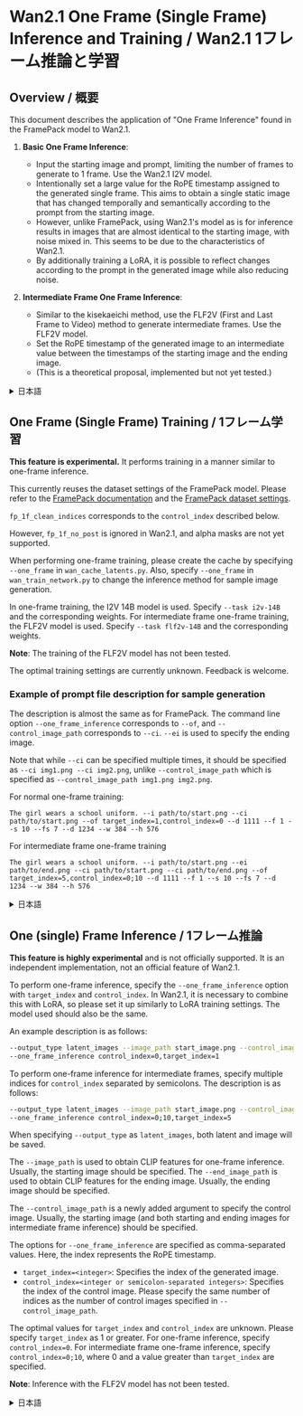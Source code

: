 # Wan2.1 One Frame (Single Frame) Inference and Training / Wan2.1 1フレーム推論と学習

## Overview / 概要

This document describes the application of "One Frame Inference" found in the FramePack model to Wan2.1.

1. **Basic One Frame Inference**:
    *   Input the starting image and prompt, limiting the number of frames to generate to 1 frame. Use the Wan2.1 I2V model.
    *   Intentionally set a large value for the RoPE timestamp assigned to the generated single frame. This aims to obtain a single static image that has changed temporally and semantically according to the prompt from the starting image.
    *   However, unlike FramePack, using Wan2.1's model as is for inference results in images that are almost identical to the starting image, with noise mixed in. This seems to be due to the characteristics of Wan2.1.
    *   By additionally training a LoRA, it is possible to reflect changes according to the prompt in the generated image while also reducing noise.

2. **Intermediate Frame One Frame Inference**:
    *   Similar to the kisekaeichi method, use the FLF2V (First and Last Frame to Video) method to generate intermediate frames. Use the FLF2V model.
    *   Set the RoPE timestamp of the generated image to an intermediate value between the timestamps of the starting image and the ending image.
    *   (This is a theoretical proposal, implemented but not yet tested.)

<details>
<summary>日本語</summary>

このドキュメントでは、FramePackモデルで見いだされた「1フレーム推論」の、Wan2.1への適用について説明します。

1.  **基本的な1フレーム推論**:
    *   開始画像とプロンプトを入力とし、生成するフレーム数を1フレームに限定します。Wan2.1の I2V モデルを使用します。
    *   この際、生成する1フレームに割り当てるRoPEのタイムスタンプを意図的に大きな値に設定します。これは開始画像からプロンプトに従って時間的・意味的に変化した単一の静止画を得ることを目的としています。
    *   しかしながらFramePackと異なり、Wan2.1のモデルをそのまま利用した推論では、このように設定しても生成される画像は開始画像とほぼ同じものになり、またノイズも混ざります。これはWan2.1の特性によるもの思われます。
    *   追加でLoRAを学習することで、プロンプトに従った変化を生成画像に反映させることが可能で、かつノイズも抑えられることがわかりました。

2.  **中間フレームの1フレーム推論**:
    *   kisekaeichi方式と似た、FLF2V (First and Last Frame to Video) 方式を利用し、中間のフレームを生成します。FLF2Vモデルを使用します。
    *   生成する画像のRoPEタイムスタンプを、開始画像のタイムスタンプと終端画像のタイムスタンプの中間的な値に設定します。
    *   （理論的な提案、実装のみで現時点では未テストです。）

</details>

## One Frame (Single Frame) Training / 1フレーム学習

**This feature is experimental.** It performs training in a manner similar to one-frame inference.

This currently reuses the dataset settings of the FramePack model. Please refer to the [FramePack documentation](./framepack_1f.md#one-frame-single-frame-training--1フレーム学習) and the [FramePack dataset settings](../src/musubi_tuner/dataset/dataset_config.md#framepack-one-frame-training).

`fp_1f_clean_indices` corresponds to the `control_index` described below.

However, `fp_1f_no_post` is ignored in Wan2.1, and alpha masks are not yet supported.

When performing one-frame training, please create the cache by specifying `--one_frame` in `wan_cache_latents.py`. Also, specify `--one_frame` in `wan_train_network.py` to change the inference method for sample image generation.

In one-frame training, the I2V 14B model is used. Specify `--task i2v-14B` and the corresponding weights. For intermediate frame one-frame training, the FLF2V model is used. Specify `--task flf2v-14B` and the corresponding weights.

**Note**: The training of the FLF2V model has not been tested.

The optimal training settings are currently unknown. Feedback is welcome.

### Example of prompt file description for sample generation

The description is almost the same as for FramePack. The command line option `--one_frame_inference` corresponds to `--of`, and `--control_image_path` corresponds to `--ci`. `--ei` is used to specify the ending image.

Note that while `--ci` can be specified multiple times, it should be specified as `--ci img1.png --ci img2.png`, unlike `--control_image_path` which is specified as `--control_image_path img1.png img2.png`.

For normal one-frame training:
```
The girl wears a school uniform. --i path/to/start.png --ci path/to/start.png --of target_index=1,control_index=0 --d 1111 --f 1 --s 10 --fs 7 --d 1234 --w 384 --h 576
```

For intermediate frame one-frame training
```
The girl wears a school uniform. --i path/to/start.png --ei path/to/end.png --ci path/to/start.png --ci path/to/end.png --of target_index=5,control_index=0;10 --d 1111 --f 1 --s 10 --fs 7 --d 1234 --w 384 --h 576
```

<details>
<summary>日本語</summary>

**この機能は実験的なものです。** 1フレーム推論と同様の方法で学習を行います。

現在は、FramePackモデルのデータセット設定を流用しています。[FramePackのドキュメント](./framepack_1f.md#one-frame-single-frame-training--1フレーム学習)および
[FramePackのデータセット設定](../src/musubi_tuner/dataset/dataset_config.md#framepack-one-frame-training)を参照してください。

`fp_1f_clean_indices` が後述の `control_index` に相当します。

ただし、`fp_1f_no_post`はWan2.1では無視されます。またアルファ値によるマスクも未対応です。

1フレーム学習時は、`wan_cache_latents.py`に`--one_frame`を指定してキャッシュを作成してください。また、`wan_train_network.py`に`--one_frame`を指定してサンプル画像生成時の推論方法を変更してください。

1フレーム学習ではI2Vの14Bモデルを使用します。`--task i2v-14B`を指定し、該当する重みを指定してください。中間フレームの1フレーム学習では、FLF2Vモデルを使用します。`--task flf2v-14B`を指定し、該当する重みを指定してください。

※FLF2Vモデルの学習は未テスト。

最適な学習設定は今のところ不明です。フィードバックを歓迎します。

**サンプル生成のプロンプトファイル記述例**

FramePackとほぼ同様です。コマンドラインオプション`--one_frame_inference`に相当する `--of`と、`--control_image_path`に相当する`--ci`が用意されています。`--ei`は終端画像を指定します。

※ `--control_image_path`は`--control_image_path img1.png img2.png`のようにスペースで区切るのに対して、`--ci`は`--ci img1.png --ci img2.png`のように指定するので注意してください。

通常の1フレーム学習:
```
The girl wears a school uniform. --i path/to/start.png --ci path/to/start.png --of target_index=1,control_index=0 --d 1111 --f 1 --s 10 --fs 7 --d 1234 --w 384 --h 576
```

中間フレームの1フレーム学習（開始画像と終端画像の両方を指定）:
```
The girl wears a school uniform. --i path/to/start.png --ei path/to/end.png --ci path/to/start.png --ci path/to/end.png --of target_index=5,control_index=0;10 --d 1111 --f 1 --s 10 --fs 7 --d 1234 --w 384 --h 576
```

</details>

## One (single) Frame Inference / 1フレーム推論

**This feature is highly experimental** and is not officially supported. It is an independent implementation, not an official feature of Wan2.1.

To perform one-frame inference, specify the `--one_frame_inference` option with `target_index` and `control_index`. In Wan2.1, it is necessary to combine this with LoRA, so please set it up similarly to LoRA training settings. The model used should also be the same.

An example description is as follows:

```bash
--output_type latent_images --image_path start_image.png --control_image_path start_image.png \
--one_frame_inference control_index=0,target_index=1
```

To perform one-frame inference for intermediate frames, specify multiple indices for `control_index` separated by semicolons. The description is as follows:

```bash
--output_type latent_images --image_path start_image.png --control_image_path start_image.png end_image.png \
--one_frame_inference control_index=0;10,target_index=5
```

When specifying `--output_type` as `latent_images`, both latent and image will be saved.

The `--image_path` is used to obtain CLIP features for one-frame inference. Usually, the starting image should be specified. The `--end_image_path` is used to obtain CLIP features for the ending image. Usually, the ending image should be specified.

The `--control_image_path` is a newly added argument to specify the control image. Usually, the starting image (and both starting and ending images for intermediate frame inference) should be specified.

The options for `--one_frame_inference` are specified as comma-separated values. Here, the index represents the RoPE timestamp.

- `target_index=<integer>`: Specifies the index of the generated image.
- `control_index=<integer or semicolon-separated integers>`: Specifies the index of the control image. Please specify the same number of indices as the number of control images specified in `--control_image_path`.

The optimal values for `target_index` and `control_index` are unknown. Please specify `target_index` as 1 or greater. For one-frame inference, specify `control_index=0`. For intermediate frame one-frame inference, specify `control_index=0;10`, where 0 and a value greater than `target_index` are specified.

**Note**: Inference with the FLF2V model has not been tested.

<details>
<summary>日本語</summary>

**この機能は非常に実験的であり**、公式にはサポートされていません。Wan2.1公式の機能ではなく、独自の実装です。

1フレーム推論を行うには`--one_frame_inference`オプションに `target_index` と `control_index` を指定してください。Wan2.1ではLoRAとの組み合わせが必要になりますので、LoRAの学習設定と同様の設定を行ってください。使用するモデルについても同様です。

記述例は以下の通りです。

```bash
--output_type latent_images --image_path start_image.png --control_image_path start_image.png \
--one_frame_inference control_index=0,target_index=1 
```

中間フレームの1フレーム推論を行うには、`control_index`にセミコロン区切りで複数のインデックスを指定します。以下のように記述します。

```bash
--output_type latent_images --image_path start_image.png --end_image_path end_image.png \
--control_image_path start_image.png end_image.png --one_frame_inference control_index=0;10,target_index=5
```

`--output_type`に`latent_images`を指定するとlatentと画像の両方が保存されます。

`--image_path`は、1フレーム推論ではCLIPの特徴量を取得するために用いられます。通常は開始画像を指定してください。`--end_image_path`は、終了画像のCLIP特徴量を取得するために用いられます。通常は終了画像を指定してください。

`--control_image_path`は新しく追加された引数で、制御用画像を指定するために用いられます。通常は開始画像（中間フレーム推論の場合は開始画像と終了画像の両方）を指定してください。

`--one_frame_inference`のオプションには、カンマ区切りで以下のオプションを指定します。ここでindexはRoPEのタイムスタンプを表します。

- `target_index=<整数>`: 生成する画像のindexを指定します。
- `control_index=<整数またはセミコロン区切りの整数>`: 制御用画像のindexを指定します。`--control_image_path`で指定した制御用画像の数と同じ数のインデックスを指定してください。

`target_index`、`control_index`の最適値は不明です。`target_index`は1以上を指定してください。`control_index`は、1フレーム推論では`control_index=0`を指定します。中間フレームの1フレーム推論では、`control_index=0;10`のように、0と`target_index`より大きい値を指定します。

※FLF2Vモデルの推論は未テスト。

</details>
